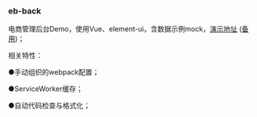 ### eb-back

电商管理后台Demo，使用Vue、element-ui，含数据示例mock，[演示地址](https://eb-back.vercel.app/) ([备用](https://eb-back.pages.dev/))；


相关特性：

●手动组织的webpack配置；

●ServiceWorker缓存；

●自动代码检查与格式化；

